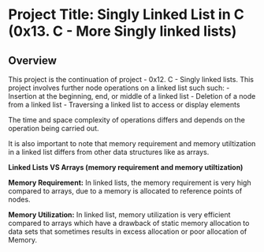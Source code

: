 # Project Title: Singly Linked List in C (0x13. C - More Singly linked lists)

## Overview

This project is the continuation of project - 0x12. C - Singly linked lists. This project involves further node operations on a linked list such such: 
	- Insertion at the beginning, end, or middle of a linked list
	- Deletion of a node from a linked list
	- Traversing a linked list to access or display elements

The time and space complexity of operations differs and depends on the operation being carried out.

It is also important to note that memory requirement and memory utiltization in a linked list differs from other data structures like as arrays.

**Linked Lists VS Arrays (memory requirement and memory utiltization)**

**Memory Requirement:** In linked lists, the memory requirement is very high compared to arrays, due to a memory is allocated to reference points of nodes.

**Memory Utilization:** In linked list, memory utilization is very efficient compared to arrays which have a drawback of static memory allocation to data sets that sometimes results in excess allocation or poor allocation of Memory.
